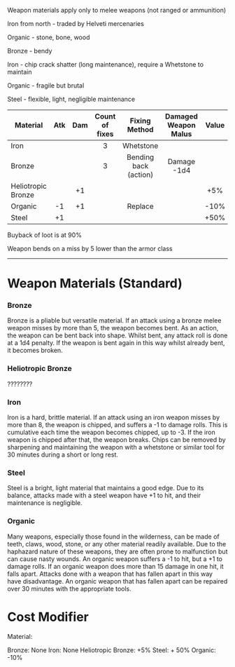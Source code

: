 Weapon materials apply only to melee weapons (not ranged or ammunition)

Iron from north - traded by Helveti mercenaries

Organic - stone, bone, wood

Bronze - bendy

Iron - chip crack shatter (long maintenance), require a Whetstone to maintain

Organic - fragile but brutal

Steel - flexible, light, negligible maintenance


| Material           | Atk | Dam | Count of fixes |     Fixing Method     | Damaged Weapon Malus | Value |
| ------------------ | :-: | :-: | :------------: | :-------------------: | :------------------: | :---: |
| Iron               |     |     |       3        |       Whetstone       |                      |       |
| Bronze             |     |     |       3        | Bending back (action) |     Damage -1d4      |       |
| Heliotropic Bronze |     | +1  |                |                       |                      |  +5%  |
| Organic            | -1  | +1  |                |        Replace        |                      | -10%  |
| Steel              | +1  |     |                |                       |                      | +50%  |

Buyback of loot is at 90%

Weapon bends on a miss by 5 lower than the armor class

<hr>

# Weapon Materials (Standard)

### Bronze

Bronze is a pliable but versatile material. If an attack using a bronze melee weapon misses by more than 5, the weapon becomes bent. As an action, the weapon can be bent back into shape. Whilst bent, any attack roll is done at a 1d4 penalty. If the weapon is bent again in this way whilst already bent, it becomes broken.

### Heliotropic Bronze

????????

### Iron

Iron is a hard, brittle material. If an attack using an iron weapon misses by more than 8, the weapon is chipped, and suffers a -1 to damage rolls. This is cumulative each time the weapon becomes chipped, up to -3. If the iron weapon is chipped after that, the weapon breaks. Chips can be removed by sharpening and maintaining the weapon with a whetstone or similar tool for 30 minutes during a short or long rest.

### Steel

Steel is a bright, light material that maintains a good edge. Due to its balance, attacks made with a steel weapon have +1 to hit, and their maintenance is negligible.

### Organic

Many weapons, especially those found in the wilderness, can be made of teeth, claws, wood, stone, or any other material readily available. Due to the haphazard nature of these weapons, they are often prone to malfunction but can cause nasty wounds. An organic weapon suffers a -1 to hit, but a +1 to damage rolls. If an organic weapon does more than 15 damage in one hit, it falls apart. Attacks done with a weapon that has fallen apart in this way have disadvantage. An organic weapon that has fallen apart can be repaired over 30 minutes with the appropriate tools.

# Cost Modifier

Material:

Bronze: None
Iron: None
Heliotropic Bronze: +5%
Steel: + 50%
Organic: -10%